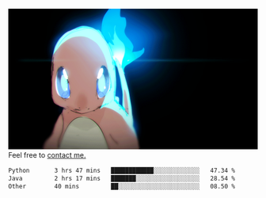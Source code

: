 [gif]: https://raw.githubusercontent.com/uysalserkan/uysalserkan/master/charmander-2.gif

![gif]
Feel free to [contact me.](mailto:uysalserkan08@gmail.com)
<!--
<div align="center">
<p>Profile Visitor Counter</p>
<img src="https://profile-counter.glitch.me/uysalserkan/count.svg" alt="hit counter" align="center">
</div>
-->
<!--START_SECTION:waka-->

```text
Python       3 hrs 47 mins   ████████████░░░░░░░░░░░░░   47.34 %
Java         2 hrs 17 mins   ███████░░░░░░░░░░░░░░░░░░   28.54 %
Other        40 mins         ██░░░░░░░░░░░░░░░░░░░░░░░   08.50 %
```

<!--END_SECTION:waka-->

